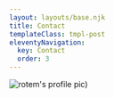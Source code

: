 ```yaml
---
layout: layouts/base.njk
title: Contact
templateClass: tmpl-post
eleventyNavigation:
  key: Contact
  order: 3
---
```


![rotem's profile pic)](../img/profile_pic.png)

